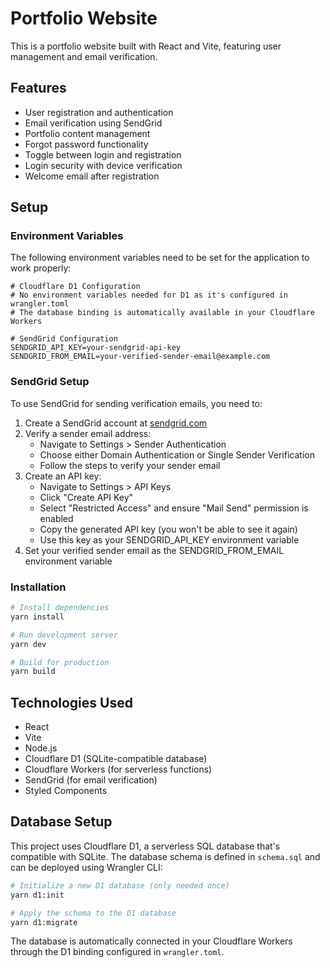 # Portfolio Website

This is a portfolio website built with React and Vite, featuring user management and email verification.

## Features

- User registration and authentication
- Email verification using SendGrid
- Portfolio content management
- Forgot password functionality
- Toggle between login and registration
- Login security with device verification
- Welcome email after registration

## Setup

### Environment Variables

The following environment variables need to be set for the application to work properly:

```
# Cloudflare D1 Configuration
# No environment variables needed for D1 as it's configured in wrangler.toml
# The database binding is automatically available in your Cloudflare Workers

# SendGrid Configuration
SENDGRID_API_KEY=your-sendgrid-api-key
SENDGRID_FROM_EMAIL=your-verified-sender-email@example.com
```

### SendGrid Setup

To use SendGrid for sending verification emails, you need to:

1. Create a SendGrid account at [sendgrid.com](https://sendgrid.com/)
2. Verify a sender email address:
   - Navigate to Settings > Sender Authentication
   - Choose either Domain Authentication or Single Sender Verification
   - Follow the steps to verify your sender email
3. Create an API key:
   - Navigate to Settings > API Keys
   - Click "Create API Key"
   - Select "Restricted Access" and ensure "Mail Send" permission is enabled
   - Copy the generated API key (you won't be able to see it again)
   - Use this key as your SENDGRID_API_KEY environment variable
4. Set your verified sender email as the SENDGRID_FROM_EMAIL environment variable

### Installation

```bash
# Install dependencies
yarn install

# Run development server
yarn dev

# Build for production
yarn build
```

## Technologies Used

- React
- Vite
- Node.js
- Cloudflare D1 (SQLite-compatible database)
- Cloudflare Workers (for serverless functions)
- SendGrid (for email verification)
- Styled Components

## Database Setup

This project uses Cloudflare D1, a serverless SQL database that's compatible with SQLite. The database schema is defined in `schema.sql` and can be deployed using Wrangler CLI:

```bash
# Initialize a new D1 database (only needed once)
yarn d1:init

# Apply the schema to the D1 database
yarn d1:migrate
```

The database is automatically connected in your Cloudflare Workers through the D1 binding configured in `wrangler.toml`.
